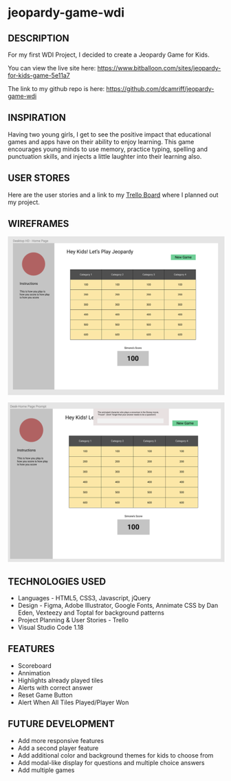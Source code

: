 # jeopardy-game-wdi

## DESCRIPTION
For my first WDI Project, I decided to create a Jeopardy Game for Kids.

You can view the live site here:
https://www.bitballoon.com/sites/jeopardy-for-kids-game-5e11a7

The link to my github repo is here: https://github.com/dcamriff/jeopardy-game-wdi


## INSPIRATION
Having two young girls, I get to see the positive impact that educational games and apps have on their ability to enjoy learning. This game encourages young minds to use memory, practice typing, spelling and punctuation skills, and injects a little laughter into their learning also.

## USER STORES
Here are the user stories and a link to my [Trello Board](https://trello.com/b/0b5flAN0/wdi-project-1-diane-jeopardy) where I planned out my project.

## WIREFRAMES
![Jeopardy-Home-Page-Wireframe](https://github.com/dcamriff/jeopardy-game-wdi/blob/master/images/Screen%20Shot%202017-12-11%20at%204.53.14%20PM.png)

![Jeopardy-Trivia-Prompt-Wireframe](https://github.com/dcamriff/jeopardy-game-wdi/blob/master/images/wireframe-prompt.png)

## TECHNOLOGIES USED
 - Languages - HTML5, CSS3, Javascript, jQuery
 - Design - Figma, Adobe Illustrator, Google Fonts, Annimate CSS by Dan Eden, Vexteezy and Toptal for background patterns
 - Project Planning & User Stories - Trello
 - Visual Studio Code 1.18

 ## FEATURES
 - Scoreboard
 - Annimation
 - Highlights already played tiles
 - Alerts with correct answer
 - Reset Game Button
 - Alert When All Tiles Played/Player Won

 ## FUTURE DEVELOPMENT
 - Add more responsive features
 - Add a second player feature
 - Add additional color and background themes for kids to choose from
 - Add modal-like display for questions and multiple choice answers
 - Add multiple games